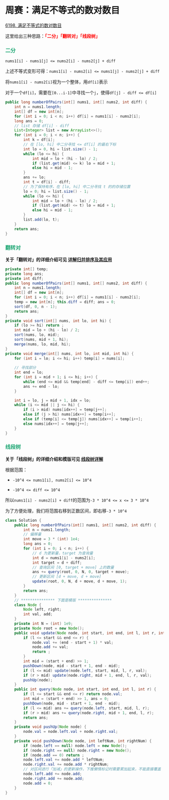 # 周赛：满足不等式的数对数目

[6198. 满足不等式的数对数目](https://leetcode.cn/problems/number-of-pairs-satisfying-inequality/)



这里给出三种思路：**<font color='red'>「二分」「翻转对」「线段树」</font>**

### <font color=#1FA774>二分</font>

`nums1[i] - nums1[j] <= nums2[i] - nums2[j] + diff`

上述不等式变形可得：`nums1[i] - nums2[i] <= nums1[j] - nums2[j] + diff`

将`nums1[i] - nums2[i]`视为一个整体，用`df[i]`表示

对于一个`df[i]`，需要在`[0...i-1]`中寻找一个`j`，使得`df[j] - diff <= df[i]`

```java
public long numberOfPairs(int[] nums1, int[] nums2, int diff) {
    int n = nums1.length;
    int[] df = new int[n];
    for (int i = 0; i < n; i++) df[i] = nums1[i] - nums2[i];
    long ans = 0;
    // list 存储 df[i] - diff
    List<Integer> list = new ArrayList<>();
    for (int i = 0; i < n; i++) {
        int k = df[i];
        // 在 [lo, hi] 中二分寻找 <= df[i] 的最右下标
        int lo = 0, hi = list.size() - 1;
        while (lo <= hi) {
            int mid = lo + (hi - lo) / 2;
            if (list.get(mid) <= k) lo = mid + 1;
            else hi = mid - 1;
        }
        ans += lo;
        int t = df[i] - diff;
        // 为了保持有序，在 [lo, hi] 中二分寻找 t 的的存储位置
        lo = 0; hi = list.size() - 1;
        while (lo <= hi) {
            int mid = lo + (hi - lo) / 2;
            if (list.get(mid) <= t) lo = mid + 1;
            else hi = mid - 1;
        }
        list.add(lo, t);
    }
    return ans;
}
```

### <font color=#1FA774>翻转对</font>

**关于「翻转对」的详细介绍可见 [详解归并排序及其应用](./详解归并排序及其应用.html)**

```java
private int[] temp;
private long ans;
private int diff;
public long numberOfPairs(int[] nums1, int[] nums2, int diff) {
    int n = nums1.length;
    int[] df = new int[n];
    for (int i = 0; i < n; i++) df[i] = nums1[i] - nums2[i];
    temp = new int[n]; this.diff = diff; ans = 0;
    sort(df, 0, n - 1);
    return ans;
}
private void sort(int[] nums, int lo, int hi) {
    if (lo >= hi) return ;
    int mid = lo + (hi - lo) / 2;
    sort(nums, lo, mid);
    sort(nums, mid + 1, hi);
    merge(nums, lo, mid, hi);
}
private void merge(int[] nums, int lo, int mid, int hi) {
    for (int i = lo; i <= hi; i++) temp[i] = nums[i];
    
 	// 寻找部分
    int end = lo;
    for (int i = mid + 1; i <= hi; i++) {
        while (end <= mid && temp[end] - diff <= temp[i]) end++;
        ans += end - lo;
    }

    int i = lo, j = mid + 1, idx = lo;
    while (i <= mid || j <= hi) {
        if (i > mid) nums[idx++] = temp[j++];
        else if (j > hi) nums[idx++] = temp[i++];
        else if (temp[i] <= temp[j]) nums[idx++] = temp[i++];
        else nums[idx++] = temp[j++];
    }
}
```

### <font color=#1FA774>线段树</font>

**关于「线段树」的详细介绍和模版可见 [线段树详解](./线段树详解.html)**

根据范围：

- `-10^4 <= nums1[i], nums2[i] <= 10^4`

- `-10^4 <= diff <= 10^4`

所以`nums1[i] - nums2[i] + diff`的范围为`-3 * 10^4 <= x <= 3 * 10^4`

为了方便处理，我们将范围右移到正数区间，即右移`-3 * 10^4`

```java
class Solution {
    public long numberOfPairs(int[] nums1, int[] nums2, int diff) {
        int n = nums1.length;
        // 偏移量
        int move = 3 * (int) 1e4;
        long ans = 0;
        for (int i = 0; i < n; i++) {
            // d 为更新量，target 为查询量
            int d = nums1[i] - nums2[i];
            int target = d + diff;
            // 查询区间 [0, target + move] 上的数量
            ans += query(root, 0, N, 0, target + move);
            // 更新区间 [d + move, d + move]
            update(root, 0, N, d + move, d + move, 1);
        }
        return ans;
    }
    // *************** 下面是模版 ***************
    class Node {
        Node left, right;
        int val, add;
    }
    private int N = (int) 1e9;
    private Node root = new Node();
    public void update(Node node, int start, int end, int l, int r, int val) {
        if (l <= start && end <= r) {
            node.val += (end - start + 1) * val;
            node.add += val;
            return ;
        }
        int mid = (start + end) >> 1;
        pushDown(node, mid - start + 1, end - mid);
        if (l <= mid) update(node.left, start, mid, l, r, val);
        if (r > mid) update(node.right, mid + 1, end, l, r, val);
        pushUp(node);
    }
    public int query(Node node, int start, int end, int l, int r) {
        if (l <= start && end <= r) return node.val;
        int mid = (start + end) >> 1, ans = 0;
        pushDown(node, mid - start + 1, end - mid);
        if (l <= mid) ans += query(node.left, start, mid, l, r);
        if (r > mid) ans += query(node.right, mid + 1, end, l, r);
        return ans;
    }
    private void pushUp(Node node) {
        node.val = node.left.val + node.right.val;
    }
    private void pushDown(Node node, int leftNum, int rightNum) {
        if (node.left == null) node.left = new Node();
        if (node.right == null) node.right = new Node();
        if (node.add == 0) return ;
        node.left.val += node.add * leftNum;
        node.right.val += node.add * rightNum;
        // 对区间进行「加减」的更新操作，下推懒惰标记时需要累加起来，不能直接覆盖
        node.left.add += node.add;
        node.right.add += node.add;
        node.add = 0;
    }
}
```

